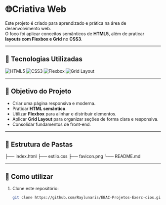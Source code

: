 # 🌐Criativa Web

Este projeto é criado para aprendizado e prática na área de desenvolvimento web.  
O foco foi aplicar conceitos semânticos de **HTML5**, além de praticar **layouts com Flexbox e Grid** no **CSS3**.  

---

## 🚀 Tecnologias Utilizadas

![HTML5](https://img.shields.io/badge/HTML5-E34F26?style=for-the-badge&logo=html5&logoColor=fff) ![CSS3](https://img.shields.io/badge/CSS3-1572B6?style=for-the-badge&logo=css3&logoColor=fff) ![Flexbox](https://img.shields.io/badge/Flexbox-000000?style=for-the-badge&logo=csswizardry&logoColor=fff) ![Grid Layout](https://img.shields.io/badge/CSS%20Grid-663399?style=for-the-badge&logo=css3&logoColor=fff)

---

## 🎯 Objetivo do Projeto

- Criar uma página responsiva e moderna.  
- Praticar **HTML semântico**.  
- Utilizar **Flexbox** para alinhar e distribuir elementos.  
- Aplicar **Grid Layout** para organizar seções de forma clara e responsiva.  
- Consolidar fundamentos de front-end.  

---

## 📂 Estrutura de Pastas

├── index.html
├── estilo.css
├── favicon.png
└── README.md

---

## 📂 Como utilizar

1. Clone este repositório:
   ```bash
   git clone https://github.com/Raylunaris/EBAC-Projetos-Exerc-cios.git
